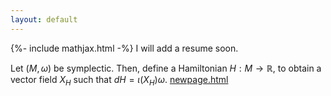 ```yaml
---
layout: default
---
```

{%- include mathjax.html -%}
I will add a resume soon.

Let $(M,\omega)$ be symplectic. Then, define a Hamiltonian $H : M \to \mathbb{R}$, to obtain a vector field $X_H$ such that $dH = \iota(X_H)\omega.$
[newpage.html](newpage.md)
